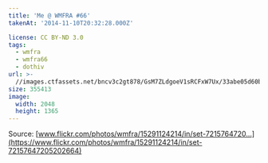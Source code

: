 ```yaml
---
title: 'Me @ WMFRA #66'
takenAt: '2014-11-10T20:32:28.000Z'

license: CC BY-ND 3.0
tags:
  - wmfra
  - wmfra66
  - dothiv
url: >-
  //images.ctfassets.net/bncv3c2gt878/GsM7ZLdgoeV1sRCFxW7Ux/33abe05d60b468c606e57a49ca70ac0f/me--wmfra-66_15738269189_o
size: 355413
image:
  width: 2048
  height: 1365
---
```


Source: [www.flickr.com/photos/wmfra/15291124214/in/set-7215764720...](https://www.flickr.com/photos/wmfra/15291124214/in/set-72157647205202664)
